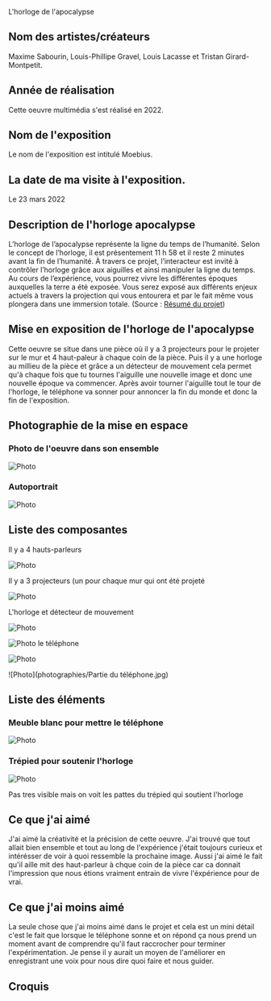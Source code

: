 L'horloge de l'apocalypse

## Nom des artistes/créateurs
Maxime Sabourin, Louis-Phillipe Gravel, Louis Lacasse et Tristan Girard-Montpetit.

## Année de réalisation
Cette oeuvre multimédia s'est réalisé en 2022.

## Nom de l'exposition
Le nom de l'exposition est intitulé Moebius.

## La date de ma visite à l'exposition.
Le 23 mars 2022

## Description de l'horloge apocalypse
L’horloge de l’apocalypse représente la ligne du temps de l’humanité. Selon le concept de l’horloge, il est présentement 11 h 58 et il reste 2 minutes avant la fin de l’humanité. À travers ce projet, l’interacteur est invité à contrôler l’horloge grâce aux aiguilles et ainsi manipuler la ligne du temps. Au cours de l’expérience, vous pourrez vivre les différentes époques auxquelles la terre a été exposée. Vous serez exposé aux différents enjeux actuels à travers la projection qui vous entourera et par le fait même vous plongera dans une immersion totale.
(Source : [Résumé du projet](https://tim-montmorency.com/2022/projets/L-horloge-de-l-apocalypse/docs/web/index.html))

## Mise en exposition de l'horloge de l'apocalypse
Cette oeuvre se situe dans une pièce où il y a 3 projecteurs pour le projeter sur le mur et 4 haut-paleur à chaque coin de la pièce. Puis il y a une horloge au millieu de la pièce et grâce a un détecteur de mouvement cela permet  qu'à chaque fois que tu tournes l'aiguille une nouvelle image et donc une nouvelle époque va commencer. Après avoir tourner l'aiguille tout le tour de l'horloge, le téléphone va sonner pour annoncer la fin du monde et donc la fin de l'exposition.

## Photographie de la mise en espace
### Photo de l'oeuvre dans son ensemble
![Photo](photographies/ensemble_oeuvre.jpg)
### Autoportrait
![Photo](photographies/Autoportrait.jpg)
## Liste des composantes
Il y a 4 hauts-parleurs 

![Photo](photographies/Haut-parleur.jpg)

Il y a 3 projecteurs (un pour chaque mur qui ont été projeté 

![Photo](photographies/Projecteur.jpg)

L'horloge et détecteur de mouvement 

![Photo](photographies/Horloge.jpg)

![Photo](photographies/Detecteur_mouvement.jpg)
le téléphone 

![Photo](photographies/Telephone.jpg)

![Photo](photographies/Partie du téléphone.jpg)

## Liste des éléments
### Meuble blanc pour mettre le téléphone
![Photo](photographies/Meuble.jpg)

### Trépied pour soutenir l'horloge
![Photo](photographies/Horloge.jpg)

Pas tres visible mais on voit les pattes du trépied qui soutient l'horloge

## Ce que j'ai aimé 
J'ai aimé la créativité et la précision de cette oeuvre. J'ai trouvé que tout allait bien ensemble et tout au long de l'expérience j'était toujours curieux et intérésser de voir à quoi ressemble la prochaine image. Aussi j'ai aimé le fait qu'il aille mit des haut-parleur à chque coin de la pièce car ca donnait l'impression que nous étions vraiment entrain de vivre l'éxpérience pour de vrai.

## Ce que j'ai moins aimé
La seule chose que j'ai moins aimé dans le projet et cela est un mini détail c'est le fait que lorsque le téléphone sonne et on répond ça nous prend un moment avant de comprendre qu'il faut raccrocher pour terminer l'expérimentation. Je pense il y aurait un moyen de l'améliorer en enregistrant une voix pour nous dire quoi faire et nous guider.

## Croquis
